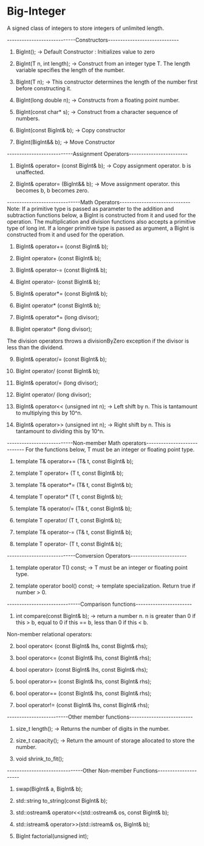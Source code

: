 # Big-Integer
A signed class of integers to store integers of unlimited length.

----------------------------Constructors-----------------------------
1) BigInt(); -> Default Constructor : Initializes value to zero

2) BigInt(T n, int length); -> Construct from an integer type T. The length variable specifies the length of the number.

3) BigInt(T n); -> This constructor determines the length of the number first before constructing it.

4) BigInt(long double n); -> Constructs from a floating point number.

5) BigInt(const char* s); -> Construct from a character sequence of numbers.

6) BigInt(const BigInt& b); -> Copy constructor

7) BigInt(BigInt&& b); -> Move Constructor

---------------------------Assignment Operators------------------------
1) BigInt& operator= (const BigInt& b); -> Copy assignment operator. b is unaffected.

2) BigInt& operator= (BigInt&& b); -> Move assignment operator. this becomes b, b becomes zero.

------------------------------Math Operators-----------------------------
Note: If a primitive type is passed as parameter to the addition and subtraction functions below, a BigInt is constructed from it and used for the operation. The multiplication and division functions also accepts a primitive type of long int. If a longer primitive type is passed as argument, a BigInt is constructed from it and used for the operation.

1) BigInt& operator+= (const BigInt& b);

2) BigInt operator+ (const BigInt& b);

3) BigInt& operator-= (const BigInt& b);

4) BigInt operator- (const BigInt& b);

5) BigInt& operator*= (const BigInt& b);

6) BigInt operator* (const BigInt& b);

7) BigInt& operator*= (long divisor);

8) BigInt operator* (long divisor);

The division operators throws a divisionByZero exception if the divisor is less than the dividend.

9) BigInt& operator/= (const BigInt& b);

10) BigInt operator/ (const BigInt& b);

11) BigInt& operator/= (long divisor);

12) BigInt operator/ (long divisor);

13) BigInt& operator<< (unsigned int n); -> Left shift by n. This is tantamount to multiplying this by 10^n.

14) BigInt& operator>> (unsigned int n); -> Right shift by n. This is tantamount to dividing this by 10^n.

---------------------------Non-member Math operators----------------------------
For the functions below, T must be an integer or floating point type.

1) template<typename T> T& operator+= (T& t, const BigInt& b);

2) template<typename T> T operator+ (T t, const BigInt& b);

3) template<typename T> T& operator*= (T& t, const BigInt& b);

4) template<typename T> T operator* (T t, const BigInt& b);

5) template<typename T> T& operator/= (T& t, const BigInt& b);

6) template<typename T> T operator/ (T t, const BigInt& b);

3) template<typename T> T& operator-= (T& t, const BigInt& b);

4) template<typename T> T operator- (T t, const BigInt& b);
  
----------------------------Conversion Operators-----------------------
1) template<typename T> operator T() const;  -> T must be an integer or floating point type.
  
2) template<bool> operator bool() const; -> template specialization. Return true if number > 0.
  
------------------------------Comparison functions-----------------------
1) int compare(const BigInt& b); -> return a number n. n is greater than 0 if this > b, equal to 0 if this == b, less than 0 if this < b.

Non-member relational operators:

2) bool operator< (const BigInt& lhs, const BigInt& rhs);

3) bool operator<= (const BigInt& lhs, const BigInt& rhs);

4) bool operator> (const BigInt& lhs, const BigInt& rhs);

5) bool operator>= (const BigInt& lhs, const BigInt& rhs);

6) bool operator== (const BigInt& lhs, const BigInt& rhs);

7) bool operator!= (const BigInt& lhs, const BigInt& rhs);

-------------------------Other member functions--------------------------
1) size_t length(); -> Returns the number of digits in the number.

2) size_t capacity(); -> Return the amount of storage allocated to store the number.

3) void shrink_to_fit();

-------------------------------Other Non-member Functions---------------------
1) swap(BigInt& a, BigInt& b);

2) std::string to_string(const BigInt& b);

3) std::ostream& operator<<(std::ostream& os, const BigInt& b);

4) std::istream& operator>>(std::istream& os, BigInt& b);

5) BigInt factorial(unsigned int);
